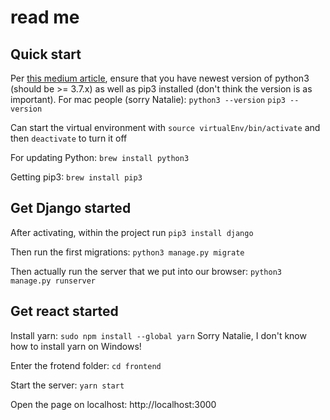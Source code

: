 # read me

## Quick start
Per [this medium article](https://medium.com/@sostomc011/https-medium-com-sostomc011-getting-started-with-django-mysql-and-react-js-backend-b962a7691486), ensure that you have newest version of python3 (should be >= 3.7.x) as well as pip3 installed (don't think the version is as important). For mac people (sorry Natalie): 
`python3 --version`
`pip3 --version`

Can start the virtual environment with 
`source virtualEnv/bin/activate`
and then `deactivate` to turn it off

For updating Python:
`brew install python3`

Getting pip3:
`brew install pip3`


## Get Django started
After activating, within the project run `pip3 install django`

Then run the first migrations: `python3 manage.py migrate`

Then actually run the server that we put into our browser: 
`python3 manage.py runserver`

## Get react started 
Install yarn: `sudo npm install --global yarn`
Sorry Natalie, I don't know how to install yarn on Windows!

Enter the frotend folder: `cd frontend`

Start the server: `yarn start`

Open the page on localhost: http://localhost:3000 

